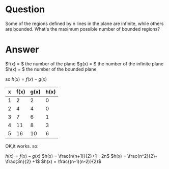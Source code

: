 # Question 

Some of the regions defined by n lines in the plane are infinite, while others are bounded. What's the maximum possible number of bounded regions?

# Answer

$f(x) = $ the number of the plane
$g(x) = $ the number of the infinite plane
$h(x) = $ the number of the bounded plane

so $h(x) = f(x) - g(x)$

|x|f(x)|g(x)|h(x)|
|-|-|-|-|
|1|2|2|0|
|2|4|4|0|
|3|7|6|1|
|4|11|8|3|
|5|16|10|6|

OK,it works. so:

$h(x) = f(x) - g(x)$
$h(x) = \frac{n(n+1)}{2}+1 - 2n$
$h(x) = \frac{n^2}{2}-\frac{3n}{2} +1$
$h(x) = \frac{(n-1)(n-2)}{2}$